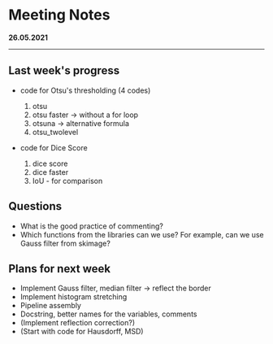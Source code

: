 # Meeting Notes
**26.05.2021**

---

## Last week's progress
- code for Otsu's thresholding (4 codes)
  1. otsu
  2. otsu faster -> without a for loop
  3. otsuna -> alternative formula
  4. otsu_twolevel
    
- code for Dice Score 
  1. dice score
  2. dice faster
  3. IoU - for comparison

## Questions
- What is the good practice of commenting?
- Which functions from the libraries can we use? 
  For example, can we use Gauss filter from skimage?

## Plans for next week
- Implement Gauss filter, median filter -> reflect the border
- Implement histogram stretching
- Pipeline assembly
- Docstring, better names for the variables, comments  
- (Implement reflection correction?)
- (Start with code for Hausdorff, MSD)